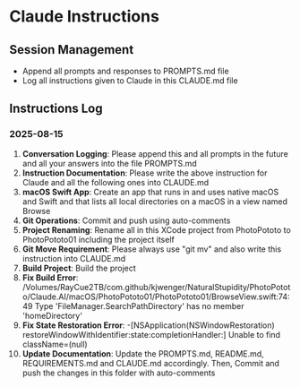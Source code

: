 # Claude Instructions

## Session Management
- Append all prompts and responses to PROMPTS.md file
- Log all instructions given to Claude in this CLAUDE.md file

## Instructions Log

### 2025-08-15
1. **Conversation Logging**: Please append this and all prompts in the future and all your answers into the file PROMPTS.md
2. **Instruction Documentation**: Please write the above instruction for Claude and all the following ones into CLAUDE.md
3. **macOS Swift App**: Create an app that runs in and uses native macOS and Swift and that lists all local directories on a macOS in a view named Browse
4. **Git Operations**: Commit and push using auto-comments
5. **Project Renaming**: Rename all in this XCode project from PhotoPototo to PhotoPototo01 including the project itself
6. **Git Move Requirement**: Please always use "git mv" and also write this instruction into CLAUDE.md
7. **Build Project**: Build the project
8. **Fix Build Error**: /Volumes/RayCue2TB/com.github/kjwenger/NaturalStupidity/PhotoPototo/Claude.AI/macOS/PhotoPototo01/PhotoPototo01/BrowseView.swift:74:49 Type 'FileManager.SearchPathDirectory' has no member 'homeDirectory'
9. **Fix State Restoration Error**: -[NSApplication(NSWindowRestoration) restoreWindowWithIdentifier:state:completionHandler:] Unable to find className=(null)
10. **Update Documentation**: Update the PROMPTS.md, README.md, REQUIREMENTS.md and CLAUDE.md accordingly. Then, Commit and push the changes in this folder with auto-comments